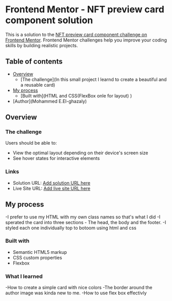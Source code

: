 # Frontend Mentor - NFT preview card component solution

This is a solution to the [NFT preview card component challenge on Frontend Mentor](https://www.frontendmentor.io/challenges/nft-preview-card-component-SbdUL_w0U). Frontend Mentor challenges help you improve your coding skills by building realistic projects.

## Table of contents

- [Overview]()
  - [The challenge](In this small project I learnd to create a beautiful and a reusable card)
- [My process]()
  - [Built with](HTML and CSS(FlexBox onle for layout) )
- [Author](Mohammed E.El-ghazaly)

## Overview

### The challenge

Users should be able to:

- View the optimal layout depending on their device's screen size
- See hover states for interactive elements

### Links

- Solution URL: [Add solution URL here](https://your-solution-url.com)
- Live Site URL: [Add live site URL here](https://your-live-site-url.com)

## My process

-I prefer to use my HTML with my own class names so that's what I did
-I sperated the card into three sections - The head, the body and the footer.
-I styled each one individually top to botoom using html and css

### Built with

- Semantic HTML5 markup
- CSS custom properties
- Flexbox

### What I learned

-How to create a simple card with nice colors
-The border around the author image was kinda new to me.
-How to use flex box effectivly
